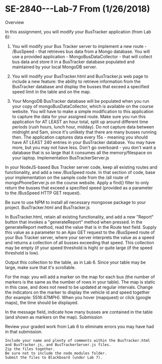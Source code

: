 # SE-2840---Lab-7 From (1/26/2018)
Overview

In this assignment, you will modify your BusTracker application (from Lab 6):

1) You will modify your Bus Tracker server to implement a new route - /BusSpeed - that retrieves bus data from a Mongo database. You will use a provided application - MongoBusDataCollector - that will collect bus data and store it in a  BusTracker database populated and maintained by your local MongoDB server.

2) You will modify your BusTracker.html and BusTracker.js web page to include a new feature: the ability to retrieve information from the BusTracker database and display the busses that exceed a specified speed limit in the table and on the map.

3) Your MongoDB BusTracker database will be populated when you run your copy of mongoBusDataCollector, which is available on the course website. You will have to make a simple modification to this application to capture the data for your assigned route. Make sure you run this application for AT LEAST an hour total, split up around different time periods (rush hours, lunch hour, midday). Do not capture data between midnight and 5am, since it's unlikely that there are many busses running then. The application captures data every 15s - meaning you should have AT LEAST 240 entries in your BusTracker database. You may have more, but you may not have less. Don't go overboard - you don't want a database that is so large that it consumes all the memory/filespace on your laptop.
Implementation
BusTrackerServer.js

In your NodeJS-based Bus Tracker server code, keep all existing routes and functionality, and add a new /BusSpeed route. In that section of code,  base your implementation on the sample code from the /all route of mongoPhoneServer.js on the course website. Apply a find() filter to only return the busses that exceed a specified speed (provided as a parameter to the /BusSpeed HTTP GET request).

Be sure to use NPM to install all necessary mongoose package to your project.
BusTracker.html and BusTracker.js

In BusTracker.html, retain all existing functionality, and add a new "Report" button that invokes a "generateReport" method when pressed. In the generateReport method, read the value that is in the Route text field. Supply this value as a parameter to an Ajax GET request to the /BusSpeed route of your Bus Tracker server, where your server interprets the value as a speed and returns a collection of all busses exceeding that speed. This collection may be empty (if your speed threshold is high) or quite large (if the speed threshold is low).

Output this collection to the table, as in Lab 6. Since your table may be large, make sure that it's scrollable.

For the map: you will add a marker on the map for each bus (the number of markers is the same as the number of rows in your table). The map is static in this case, and does not need to be updated at regular intervals. Change the indicators on the marker to display the vehicle id and speed together (for example: 5516:47MPH). When you hover (mapquest) or click (google maps), the time should be displayed.

 In the message field, indicate how many busses are contained in the table (and shown as markers on the map).
Submission

Review your graded work from Lab 6  to eliminate errors you may have had in that submission.

    Include your name and plenty of comments within the BusTracker.html and BusTracker.js, and BusTrackerServer.js files.
    Zip the files together.
    Be sure not to include the node_modules folder.
    Submit the files to Blackboard (under Lab 7).
